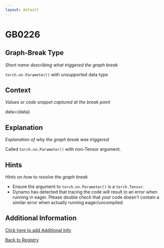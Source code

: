 ```yaml
---
layout: default
---
```

# GB0226

## Graph-Break Type
*Short name describing what triggered the graph break*

`torch.nn.Parameter()` with unsupported data type

## Context
*Values or code snippet captured at the break point*

data={data}

## Explanation
*Explanation of why the graph break was triggered*

Called `torch.nn.Parameter()` with non-Tensor argument.

## Hints
*Hints on how to resolve the graph break*

- Ensure the argument to `torch.nn.Parameter()` is a `torch.Tensor`.
- Dynamo has detected that tracing the code will result in an error when running in eager. Please double check that your code doesn't contain a similar error when actually running eager/uncompiled.


## Additional Information

<!-- ADDITIONAL INFORMATION START - Add custom information below this line -->

<!-- ADDITIONAL INFORMATION END -->


[Click here to add Additional Info](https://github.com/meta-pytorch/compile-graph-break-site/edit/main/docs/gb/gb0226.md)

[Back to Registry](../index.html)
